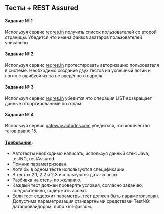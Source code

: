 ## Тесты + REST Assured 

#### Задание № 1
Используя сервис [reqres.in](https://reqres.in/) получить список пользователей со второй страницы.
Убедится что имена файлов аватаров пользователей уникальны.


#### Задание № 2
Используя сервис [reqres.in](https://reqres.in/) протестировать авторизацию пользователя в системе.
Необходимо создание двух тестов на успешный логин и логин с ошибкой из-за не введённого пароля.


#### Задание № 3
Используя сервис [reqres.in](https://reqres.in/) убедится что операция LIST <RESOURCE> возвращает данные отсортированные по годам.


#### Задание № 4
Используя сервис [gateway.autodns.com](https://gateway.autodns.com/) убедиться, что количество тегов равно 15.


#### [Требования](https://docs.google.com/document/d/1V7AmMEVj0tnmGtdqtKXoURpX8vLbybr-/edit):
- Автотесты необходимо написать, используя данный стек: Java, testNG, restAssured.
- Помник параметризован.
- Хотя бы в одном тесте используются спецификации.
- В тестах 2.1, 2.2 и 2.3 используются дата-классы.
- Разбивка на степы по желанию.
- Каждый тест должен проверять условия, согласно заданию, следовательно, содержать ассерт.
- Если тест содержит параметры, тест должен быть параметризован. Допустима параметризация стандартными средствами TestNG: датапровайдором, либо xml-файлом.


